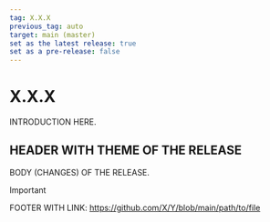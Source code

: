 ```yaml
---
tag: X.X.X
previous_tag: auto
target: main (master)
set as the latest release: true
set as a pre-release: false
---
```

# X.X.X

INTRODUCTION HERE.

## HEADER WITH THEME OF THE RELEASE

BODY (CHANGES) OF THE RELEASE.

> [!Important]
> FOOTER WITH LINK:
> <https://github.com/X/Y/blob/main/path/to/file>
